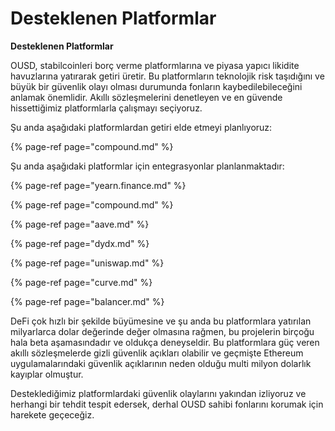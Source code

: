 # Desteklenen Platformlar

**Desteklenen Platformlar**

OUSD, stabilcoinleri borç verme platformlarına ve piyasa yapıcı likidite havuzlarına yatırarak getiri üretir. Bu platformların teknolojik risk taşıdığını ve büyük bir güvenlik olayı olması durumunda fonların kaybedilebileceğini anlamak önemlidir. Akıllı sözleşmelerini denetleyen ve en güvende hissettiğimiz platformlarla çalışmayı seçiyoruz.

Şu anda aşağıdaki platformlardan getiri elde etmeyi planlıyoruz:

{% page-ref page="compound.md" %}

Şu anda aşağıdaki platformlar için entegrasyonlar planlanmaktadır:

{% page-ref page="yearn.finance.md" %}

{% page-ref page="compound.md" %}

{% page-ref page="aave.md" %}

{% page-ref page="dydx.md" %}

{% page-ref page="uniswap.md" %}

{% page-ref page="curve.md" %}

{% page-ref page="balancer.md" %}

DeFi çok hızlı bir şekilde büyümesine ve şu anda bu platformlara yatırılan milyarlarca dolar değerinde değer olmasına rağmen, bu projelerin birçoğu hala beta aşamasındadır ve oldukça deneyseldir. Bu platformlara güç veren akıllı sözleşmelerde gizli güvenlik açıkları olabilir ve geçmişte Ethereum uygulamalarındaki güvenlik açıklarının neden olduğu multi milyon dolarlık kayıplar olmuştur.

Desteklediğimiz platformlardaki güvenlik olaylarını yakından izliyoruz ve herhangi bir tehdit tespit edersek, derhal OUSD sahibi fonlarını korumak için harekete geçeceğiz.



